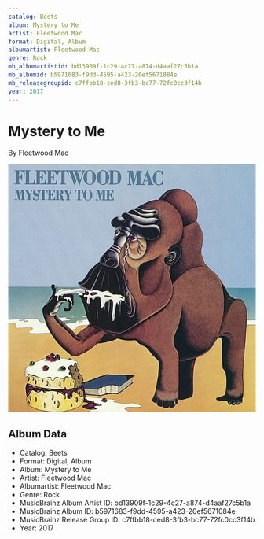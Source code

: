 ```yaml
---
catalog: Beets
album: Mystery to Me
artist: Fleetwood Mac
format: Digital, Album
albumartist: Fleetwood Mac
genre: Rock
mb_albumartistid: bd13909f-1c29-4c27-a874-d4aaf27c5b1a
mb_albumid: b5971683-f9dd-4595-a423-20ef5671084e
mb_releasegroupid: c7ffbb18-ced8-3fb3-bc77-72fc0cc3f14b
year: 2017
---
```


# Mystery to Me

By Fleetwood Mac

![](../../assets/beetscovers/Fleetwood_Mac-Mystery_to_Me.jpg)

## Album Data

- Catalog: Beets
- Format: Digital, Album
- Album: Mystery to Me
- Artist: Fleetwood Mac
- Albumartist: Fleetwood Mac
- Genre: Rock
- MusicBrainz Album Artist ID: bd13909f-1c29-4c27-a874-d4aaf27c5b1a
- MusicBrainz Album ID: b5971683-f9dd-4595-a423-20ef5671084e
- MusicBrainz Release Group ID: c7ffbb18-ced8-3fb3-bc77-72fc0cc3f14b
- Year: 2017

